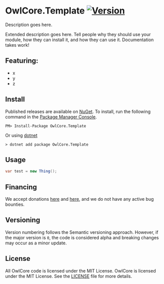 # OwlCore.Template [![Version](https://img.shields.io/nuget/v/OwlCore.Template.svg)](https://www.nuget.org/packages/OwlCore.Template)

Description goes here.

Extended description goes here. Tell people why they should use your module, how they can install it, and how they can use it. Documentation takes work!

## 

## Featuring:
- x
- y
- z

## Install

Published releases are available on [NuGet](https://www.nuget.org/packages/OwlCore.Template). To install, run the following command in the [Package Manager Console](https://docs.nuget.org/docs/start-here/using-the-package-manager-console).

    PM> Install-Package OwlCore.Template
    
Or using [dotnet](https://docs.microsoft.com/en-us/dotnet/core/tools/dotnet)

    > dotnet add package OwlCore.Template

## Usage

```cs
var test = new Thing();
```

## Financing

We accept donations [here](https://github.com/sponsors/Arlodotexe) and [here](https://www.patreon.com/arlodotexe), and we do not have any active bug bounties.

## Versioning

Version numbering follows the Semantic versioning approach. However, if the major version is `0`, the code is considered alpha and breaking changes may occur as a minor update.

## License

All OwlCore code is licensed under the MIT License. OwlCore is licensed under the MIT License. See the [LICENSE](./src/LICENSE.txt) file for more details.
